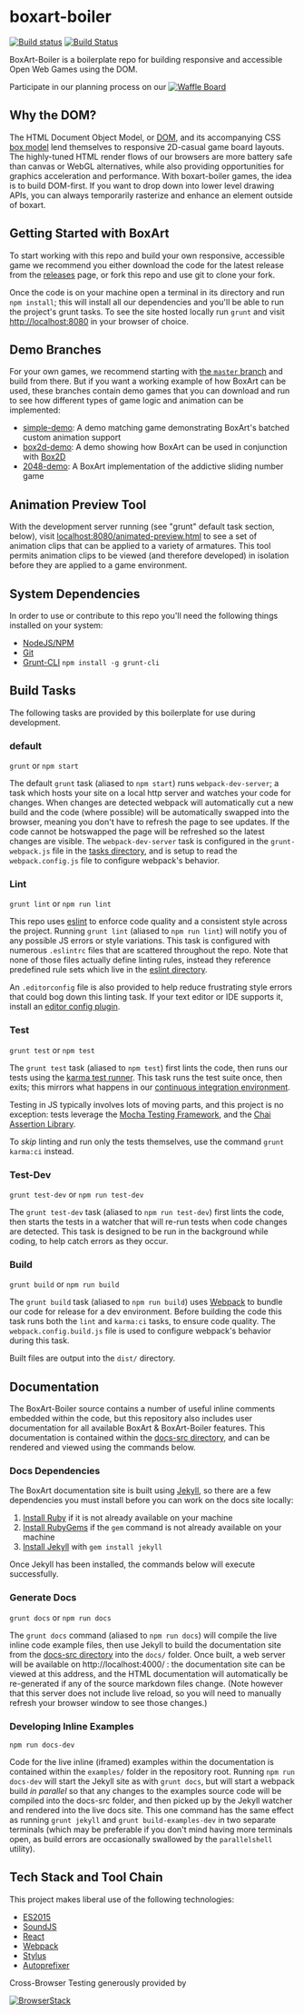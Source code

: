 # boxart-boiler

[![Build status](https://ci.appveyor.com/api/projects/status/41hbjsq051aykso6/branch/master?svg=true)](https://ci.appveyor.com/project/robocoup/boxart-boiler/branch/master)
[![Build Status](https://travis-ci.org/boxart/boxart-boiler.svg?branch=master)](https://travis-ci.org/boxart/boxart-boiler)

BoxArt-Boiler is a boilerplate repo for building responsive and accessible Open Web Games using the DOM.

Participate in our planning process on our [![Waffle Board](https://badge.waffle.io/boxart/boxart-boiler.svg?label=in%20progress&title=Waffle%20Board)](http://waffle.io/boxart/boxart-boiler)

## Why the DOM?

The HTML Document Object Model, or [DOM](https://developer.mozilla.org/en-US/docs/Web/API/Document_Object_Model/Introduction), and its accompanying CSS [box model](https://developer.mozilla.org/en-US/docs/Web/CSS/CSS_Box_Model/Introduction_to_the_CSS_box_model) lend themselves to responsive 2D-casual game board layouts. The highly-tuned HTML render flows of our browsers are more battery safe than canvas or WebGL alternatives, while also providing opportunities for graphics acceleration and performance. With boxart-boiler games, the idea is to build DOM-first. If you want to drop down into lower level drawing APIs, you can always temporarily rasterize and enhance an element outside of boxart.

## Getting Started with BoxArt

To start working with this repo and build your own responsive, accessible game we recommend you either download the code for the latest release from the [releases] page, or fork this repo and use git to clone your fork.

Once the code is on your machine open a terminal in its directory and run `npm install`; this will install all our dependencies and you'll be able to run the project's grunt tasks. To see the site hosted locally run `grunt` and visit [http://localhost:8080] in your browser of choice.

## Demo Branches

For your own games, we recommend starting with [the `master` branch](https://github.com/boxart/boxart-boiler) and build from there. But if you want a working example of how BoxArt can be used, these branches contain demo games that you can download and run to see how different types of game logic and animation can be implemented:

- [simple-demo](https://github.com/boxart/boxart-boiler/tree/simple-demo): A demo matching game demonstrating BoxArt's batched custom animation support
- [box2d-demo](https://github.com/boxart/boxart-boiler/tree/box2d-demo): A demo showing how BoxArt can be used in conjunction with [Box2D](http://box2d.org/)
- [2048-demo](https://github.com/boxart/boxart-boiler/tree/2048-demo): A BoxArt implementation of the addictive sliding number game

## Animation Preview Tool

With the development server running (see "grunt" default task section, below), visit [localhost:8080/animated-preview.html](http://localhost:8080/animated-preview.html) to see a set of animation clips that can be applied to a variety of armatures. This tool permits animation clips to be viewed (and therefore developed) in isolation before they are applied to a game environment.

## System Dependencies

In order to use or contribute to this repo you'll need the following things installed on your system:

  - [NodeJS/NPM]
  - [Git]
  - [Grunt-CLI] `npm install -g grunt-cli`

## Build Tasks

The following tasks are provided by this boilerplate for use during development.

### default 
`grunt` or `npm start`

The default `grunt` task (aliased to `npm start`) runs `webpack-dev-server`; a task which hosts your site on a local http server and watches your code for changes. When changes are detected webpack will automatically cut a new build and the code (where possible) will be automatically swapped into the browser, meaning you don't have to refresh the page to see updates. If the code cannot be hotswapped the page will be refreshed so the latest changes are visible. The `webpack-dev-server` task is configured in the `grunt-webpack.js` file in the [tasks directory], and is setup to read the `webpack.config.js` file to configure webpack's behavior.

### Lint
`grunt lint` or `npm run lint`

This repo uses [eslint] to enforce code quality and a consistent style across the project. Running `grunt lint` (aliased to `npm run lint`) will notify you of any possible JS errors or style variations. This task is configured with numerous `.eslintrc` files that are scattered throughout the repo. Note that none of those files actually define linting rules, instead they reference predefined rule sets which live in the [eslint directory].

An `.editorconfig` file is also provided to help reduce frustrating style 
errors that could bog down this linting task. If your text editor or IDE 
supports it, install an [editor config plugin].

### Test
`grunt test` or `npm test`

The `grunt test` task (aliased to `npm test`) first lints the code, then runs our tests using the [karma test runner]. This task runs the test suite once, then exits; this mirrors what happens in our [continuous integration environment].

Testing in JS typically involves lots of moving parts, and this project is no  exception: tests leverage the [Mocha Testing Framework], and the [Chai Assertion Library].

To _skip_ linting and run only the tests themselves, use the command `grunt karma:ci` instead.

### Test-Dev
`grunt test-dev` or `npm run test-dev`

The `grunt test-dev` task (aliased to `npm run test-dev`) first lints the code, then starts the tests in a watcher that will re-run tests when code changes are detected. This task is designed to be run in the background while coding, to help catch errors as they occur.

### Build
`grunt build` or `npm run build`

The `grunt build` task (aliased to `npm run build`) uses [Webpack] to bundle our code for release for a dev  environment. Before building the code this task runs both the `lint` and  `karma:ci` tasks, to ensure code quality. The `webpack.config.build.js` file is used to configure webpack's behavior during this task.

Built files are output into the `dist/` directory.

## Documentation

The BoxArt-Boiler source contains a number of useful inline comments embedded within the code, but this repository also includes user documentation for all available BoxArt & BoxArt-Boiler features. This documentation is contained within the [docs-src directory], and can be rendered and viewed using the commands below.

### Docs Dependencies

The BoxArt documentation site is built using [Jekyll](https://jekyllrb.com/), so there are a few dependencies you must install before you can work on the docs site locally:

1. [Install Ruby](https://www.ruby-lang.org/en/documentation/installation/) if it is not already available on your machine
2. [Install RubyGems](https://rubygems.org/pages/download) if the `gem` command is not already available on your machine
3. [Install Jekyll](https://jekyllrb.com/docs/installation/) with `gem install jekyll`

Once Jekyll has been installed, the commands below will execute successfully.

### Generate Docs
`grunt docs` or `npm run docs`

The `grunt docs` command (aliased to `npm run docs`) will compile the live inline code example files, then use Jekyll to build the documentation site from the [docs-src directory] into the `docs/` folder. Once built, a web server will be available on http://localhost:4000/ : the documentation site can be viewed at this address, and the HTML documentation will automatically be re-generated if any of the source markdown files change. (Note however that this server does not include live reload, so you will need to manually refresh your browser window to see those changes.)

### Developing Inline Examples
`npm run docs-dev`

Code for the live inline (iframed) examples within the documentation is contained within the `examples/` folder in the repository root. Running `npm run docs-dev` will start the Jekyll site as with `grunt docs`, but will start a webpack build _in parallel_ so that any changes to the examples source code will be compiled into the docs-src folder, and then picked up by the Jekyll watcher and rendered into the live docs site. This one command has the same effect as running `grunt jekyll` and `grunt build-examples-dev` in two separate terminals (which may be preferable if you don't mind having more terminals open, as build errors are occasionally swallowed by the `parallelshell` utility).

## Tech Stack and Tool Chain

This project makes liberal use of the following technologies:

  - [ES2015]
  - [SoundJS]
  - [React]
  - [Webpack]
  - [Stylus]
  - [Autoprefixer]

[Grunt-CLI]: http://gruntjs.com/getting-started
[Git]: https://git-scm.com/book/en/v2/Getting-Started-Installing-Git
[NodeJS/NPM]: https://nodejs.org/en/download/
[eslint]: http://eslint.org
[releases]: https://github.com/boxart/boxart-boiler/releases
[http://localhost:8080]: http://localhost:8080
[tasks directory]: https://github.com/boxart/boxart-boiler/tree/master/tasks
[eslint directory]: https://github.com/boxart/boxart-boiler/tree/master/eslint
[docs-src directory]: https://github.com/boxart/boxart-boiler/tree/master/docs-src
[karma test runner]: https://karma-runner.github.io/0.13/index.html
[Mocha Testing Framework]: https://mochajs.org/
[Chai Assertion Library]: http://chaijs.com/
[Webpack]: https://webpack.github.io/
[ES2015]: https://babeljs.io/docs/learn-es2015/
[SoundJS]: http://www.createjs.com/soundjs
[React]: https://facebook.github.io/react/
[Stylus]: http://stylus-lang.com/
[Autoprefixer]: https://github.com/postcss/autoprefixer
[editor config plugin]: http://editorconfig.org/#download
[continuous integration environment]: https://travis-ci.com

Cross-Browser Testing generously provided by

[![BrowserStack](docs-src/img/browserstack_logo.png)](https://www.browserstack.com)
